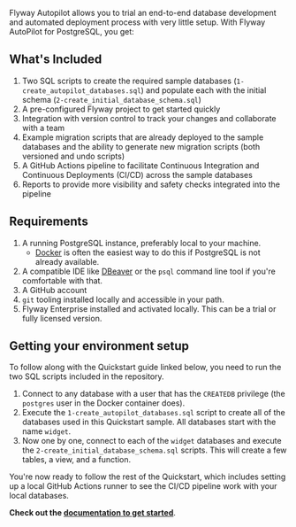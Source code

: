 Flyway Autopilot allows you to trial an end-to-end database development and automated deployment process with very little setup.  With Flyway AutoPilot for PostgreSQL, you get: 

## What's Included
1. Two SQL scripts to create the required sample databases (`1-create_autopilot_databases.sql`) and populate each with the initial schema (`2-create_initial_database_schema.sql`)
2. A pre-configured Flyway project to get started quickly
3. Integration with version control to track your changes and collaborate with a team
4. Example migration scripts that are already deployed to the sample databases and the ability to generate new migration scripts (both versioned and undo scripts)
5. A GitHub Actions pipeline to facilitate Continuous Integration and Continuous Deployments (CI/CD) across the sample databases
6. Reports to provide more visibility and safety checks integrated into the pipeline

## Requirements
1. A running PostgreSQL instance, preferably local to your machine.
   - [Docker](https://hub.docker.com/_/postgres) is often the easiest way to do this if PostgreSQL is not already available.
2. A compatible IDE like [DBeaver](https://dbeaver.io/download/) or the `psql` command line tool if you're comfortable with that.
3. A GitHub account
4. `git` tooling installed locally and accessible in your path.
5. Flyway Enterprise installed and activated locally. This can be a trial or fully licensed version.

## Getting your environment setup
To follow along with the Quickstart guide linked below, you need to run the two SQL scripts included in the repository.

1. Connect to any database with a user that has the `CREATEDB` privilege (the `postgres` user in the Docker container does).
2. Execute the `1-create_autopilot_databases.sql` script to create all of the databases used in this Quickstart sample. All databases start with the name `widget`.
3. Now one by one, connect to each of the `widget` databases and execute the `2-create_initial_database_schema.sql` scripts. This will create a few tables, a view, and a function.

You're now ready to follow the rest of the Quickstart, which includes setting up a local GitHub Actions runner to see the CI/CD pipeline work with your local databases.

**Check out the [documentation to get started](https://documentation.red-gate.com/fd/quickstart-flyway-autopilot-215154689.html)**.
